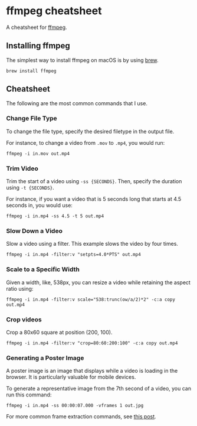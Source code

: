 # ffmpeg cheatsheet

A cheatsheet for [ffmpeg](https://ffmpeg.org/).

## Installing ffmpeg

The simplest way to install ffmpeg on macOS is by using
[brew](https://brew.sh/).

```
brew install ffmpeg
```

## Cheatsheet

The following are the most common commands that I use.

### Change File Type

To change the file type, specify the desired filetype in the output file.

For instance, to change a video from `.mov` to `.mp4`, you would run:

```
ffmpeg -i in.mov out.mp4
```

### Trim Video

Trim the start of a video using `-ss {SECONDS}`. Then, specify the duration using `-t {SECONDS}`.

For instance, if you want a video that is 5 seconds long that starts at 4.5 seconds in, you would use:

```
ffmpeg -i in.mp4 -ss 4.5 -t 5 out.mp4
```

### Slow Down a Video

Slow a video using a filter. This example slows the video by four times.

```
ffmpeg -i in.mp4 -filter:v "setpts=4.0*PTS" out.mp4
```

### Scale to a Specific Width

Given a width, like, 538px, you can resize a video while retaining the aspect ratio
using:

```
ffmpeg -i in.mp4 -filter:v scale="538:trunc(ow/a/2)*2" -c:a copy out.mp4
```

### Crop videos

Crop a 80x60 square at position (200, 100).

```
ffmpeg -i in.mp4 -filter:v "crop=80:60:200:100" -c:a copy out.mp4
```

### Generating a Poster Image

A poster image is an image that displays while a video is loading in the browser. It is particularly
valuable for mobile devices.

To generate a representative image from the 7th second of a video, you can run this command:

```
ffmpeg -i in.mp4 -ss 00:00:07.000 -vframes 1 out.jpg
```

For more common frame extraction commands, see
[this post](https://www.bugcodemaster.com/article/extract-images-frame-frame-video-file-using-ffmpeg).